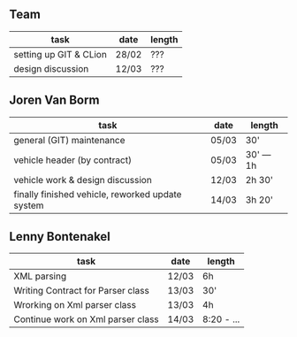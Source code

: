 Team
---
| task | date | length |
|---|---|---|
| setting up GIT & CLion | 28/02 |???|
| design discussion | 12/03 | ??? |


Joren Van Borm
---
| task | date | length |
|---|---|---|
| general (GIT) maintenance | 05/03 | 30' |
| vehicle header (by contract) | 05/03 | 30' — 1h |
| vehicle work & design discussion | 12/03 | 2h 30' |
| finally finished vehicle, reworked update system | 14/03 | 3h 20' |


Lenny Bontenakel
---
| task | date | length |
|---|---|---|
| XML parsing | 12/03 | 6h |
| Writing Contract for Parser class   | 13/03 | 30' |
| Wrorking on Xml parser class | 13/03 | 4h |
| Continue work on Xml parser class | 14/03 | 8:20 - ... |
